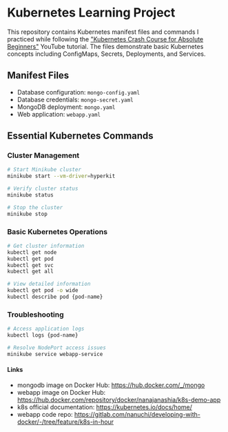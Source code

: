 # Kubernetes Learning Project

This repository contains Kubernetes manifest files and commands I practiced while following the ["Kubernetes Crash Course for Absolute Beginners"](https://www.youtube.com/watch?v=s_o8dwzRlu4) YouTube tutorial. The files demonstrate basic Kubernetes concepts including ConfigMaps, Secrets, Deployments, and Services.

## Manifest Files
- Database configuration: `mongo-config.yaml`
- Database credentials: `mongo-secret.yaml` 
- MongoDB deployment: `mongo.yaml`
- Web application: `webapp.yaml`

## Essential Kubernetes Commands

### Cluster Management
```sh
# Start Minikube cluster
minikube start --vm-driver=hyperkit

# Verify cluster status
minikube status

# Stop the cluster
minikube stop
```

### Basic Kubernetes Operations

```sh
# Get cluster information
kubectl get node
kubectl get pod
kubectl get svc
kubectl get all

# View detailed information
kubectl get pod -o wide
kubectl describe pod {pod-name}
```

### Troubleshooting
```sh
# Access application logs
kubectl logs {pod-name}

# Resolve NodePort access issues
minikube service webapp-service
```

#### Links
* mongodb image on Docker Hub: https://hub.docker.com/_/mongo
* webapp image on Docker Hub: https://hub.docker.com/repository/docker/nanajanashia/k8s-demo-app
* k8s official documentation: https://kubernetes.io/docs/home/
* webapp code repo: https://gitlab.com/nanuchi/developing-with-docker/-/tree/feature/k8s-in-hour